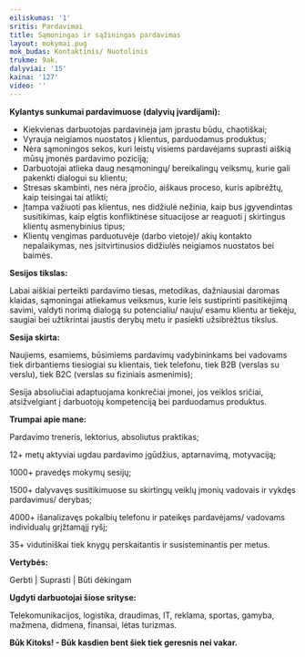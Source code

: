 ```yaml
---
eiliskumas: '1'
sritis: Pardavimai
title: Sąmoningas ir sąžiningas pardavimas
layout: mokymai.pug
mok_budas: Kontaktinis/ Nuotolinis
trukme: 9ak.
dalyviai: '15'
kaina: '127'
video: ''
---
```

**Kylantys sunkumai pardavimuose (dalyvių įvardijami): <!--more-->**

* Kiekvienas darbuotojas pardavinėja jam įprastu būdu, chaotiškai;
* Vyrauja neigiamos nuostatos į klientus, parduodamus produktus;
* Nėra sąmoningos sekos, kuri leistų visiems pardavėjams suprasti aiškią mūsų įmonės pardavimo poziciją;
* Darbuotojai atlieka daug nesąmoningų/ bereikalingų veiksmų, kurie gali pakenkti dialogui su klientu;
* Stresas skambinti, nes nėra įpročio, aiškaus proceso, kuris apibrėžtų, kaip teisingai tai atlikti;
* Įtampa važiuoti pas klientus, nes didžiulė nežinia, kaip bus įgyvendintas susitikimas, kaip elgtis konfliktinėse situacijose ar reaguoti į skirtingus klientų asmenybinius tipus;
* Klientų vengimas parduotuvėje (darbo vietoje)/ akių kontakto nepalaikymas, nes įsitvirtinusios didžiulės neigiamos nuostatos bei baimės.

**Sesijos tikslas:**

Labai aiškiai perteikti pardavimo tiesas, metodikas, dažniausiai daromas klaidas, sąmoningai atliekamus veiksmus, kurie leis sustiprinti pasitikėjimą savimi, valdyti norimą dialogą su potencialiu/ nauju/ esamu klientu ar tiekėju, saugiai bei užtikrintai jaustis derybų metu ir pasiekti užsibrėžtus tikslus.

**Sesija skirta:**

Naujiems, esamiems, būsimiems pardavimų vadybininkams bei vadovams tiek dirbantiems tiesiogiai su klientais, tiek telefonu, tiek B2B (verslas su verslu), tiek B2C (verslas su fiziniais asmenimis);

Sesija absoliučiai adaptuojama konkrečiai įmonei, jos veiklos sričiai, atsižvelgiant į darbuotojų kompetenciją bei parduodamus produktus.

**Trumpai apie mane:**

Pardavimo treneris, lektorius, absoliutus praktikas;

12+ metų aktyviai ugdau pardavimo įgūdžius, aptarnavimą, motyvaciją;

1000+ pravedęs mokymų sesijų;

1500+ dalyvavęs susitikimuose su skirtingų veiklų įmonių vadovais ir vykdęs pardavimus/ derybas;

4000+ išanalizavęs pokalbių telefonu ir pateikęs pardavėjams/ vadovams individualų grįžtamąjį ryšį;

35+ vidutiniškai tiek knygų perskaitantis ir susisteminantis per metus.

**Vertybės:**

Gerbti | Suprasti | Būti dėkingam

**Ugdyti darbuotojai šiose srityse:**

Telekomunikacijos, logistika, draudimas, IT, reklama, sportas, gamyba, mažmena, didmena, finansai, lėtas turizmas.

**Būk Kitoks! - Būk kasdien bent šiek tiek geresnis nei vakar.**
